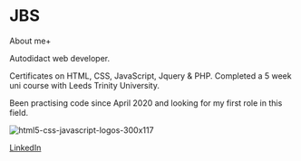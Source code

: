 # JBS
About me+

Autodidact web developer. 

Certificates on HTML, CSS, JavaScript, Jquery & PHP. 
Completed a 5 week uni course with Leeds Trinity University.

Been practising code since April 2020 and looking for my first role in this field.

![html5-css-javascript-logos-300x117](https://user-images.githubusercontent.com/71082969/107945328-5d35b100-6f87-11eb-9049-c3185cde168f.png)

[LinkedIn](https://www.linkedin.com/in/john-stapylton-33315b36)
